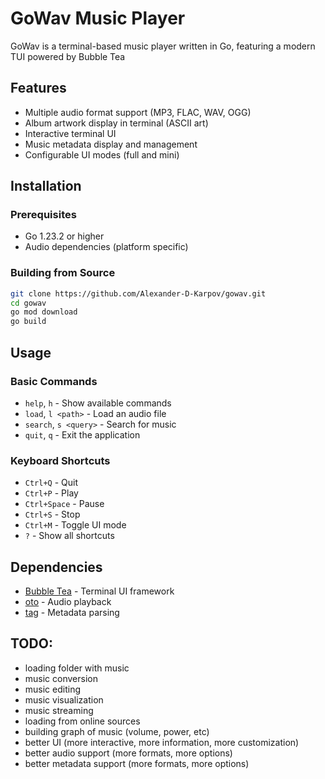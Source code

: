 # GoWav Music Player

GoWav is a terminal-based music player written in Go, featuring a modern TUI powered by Bubble Tea

## Features

- Multiple audio format support (MP3, FLAC, WAV, OGG)
- Album artwork display in terminal (ASCII art)
- Interactive terminal UI
- Music metadata display and management
- Configurable UI modes (full and mini)

## Installation

### Prerequisites

- Go 1.23.2 or higher
- Audio dependencies (platform specific)

### Building from Source

```bash
git clone https://github.com/Alexander-D-Karpov/gowav.git
cd gowav
go mod download
go build
```

## Usage

### Basic Commands

- `help`, `h` - Show available commands
- `load`, `l <path>` - Load an audio file
- `search`, `s <query>` - Search for music
- `quit`, `q` - Exit the application

### Keyboard Shortcuts

- `Ctrl+Q` - Quit
- `Ctrl+P` - Play
- `Ctrl+Space` - Pause
- `Ctrl+S` - Stop
- `Ctrl+M` - Toggle UI mode
- `?` - Show all shortcuts

## Dependencies

- [Bubble Tea](https://github.com/charmbracelet/bubbletea) - Terminal UI framework
- [oto](https://github.com/hajimehoshi/oto) - Audio playback
- [tag](https://github.com/dhowden/tag) - Metadata parsing


## TODO:
- loading folder with music
- music conversion
- music editing
- music visualization
- music streaming
- loading from online sources
- building graph of music (volume, power, etc)
- better UI (more interactive, more information, more customization)
- better audio support (more formats, more options)
- better metadata support (more formats, more options)